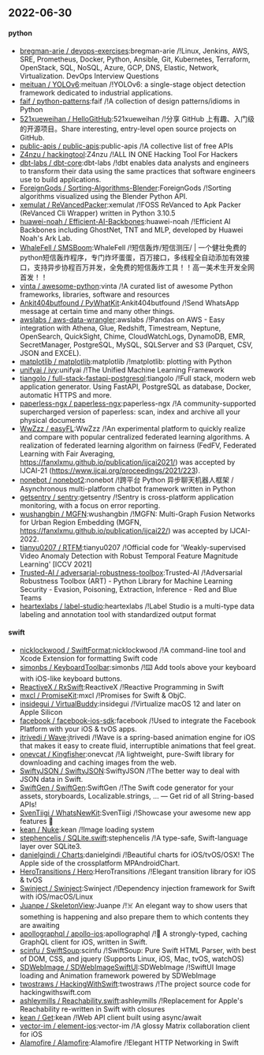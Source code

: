 ## 2022-06-30

#### python
* [bregman-arie / devops-exercises](https://github.com/bregman-arie/devops-exercises):bregman-arie /!Linux, Jenkins, AWS, SRE, Prometheus, Docker, Python, Ansible, Git, Kubernetes, Terraform, OpenStack, SQL, NoSQL, Azure, GCP, DNS, Elastic, Network, Virtualization. DevOps Interview Questions
* [meituan / YOLOv6](https://github.com/meituan/YOLOv6):meituan /!YOLOv6: a single-stage object detection framework dedicated to industrial applications.
* [faif / python-patterns](https://github.com/faif/python-patterns):faif /!A collection of design patterns/idioms in Python
* [521xueweihan / HelloGitHub](https://github.com/521xueweihan/HelloGitHub):521xueweihan /!分享 GitHub 上有趣、入门级的开源项目。Share interesting, entry-level open source projects on GitHub.
* [public-apis / public-apis](https://github.com/public-apis/public-apis):public-apis /!A collective list of free APIs
* [Z4nzu / hackingtool](https://github.com/Z4nzu/hackingtool):Z4nzu /!ALL IN ONE Hacking Tool For Hackers
* [dbt-labs / dbt-core](https://github.com/dbt-labs/dbt-core):dbt-labs /!dbt enables data analysts and engineers to transform their data using the same practices that software engineers use to build applications.
* [ForeignGods / Sorting-Algorithms-Blender](https://github.com/ForeignGods/Sorting-Algorithms-Blender):ForeignGods /!Sorting algorithms visualized using the Blender Python API.
* [xemulat / ReVancedPacker](https://github.com/xemulat/ReVancedPacker):xemulat /!FOSS ReVanced to Apk Packer (ReVanced Cli Wrapper) written in Python 3.10.5
* [huawei-noah / Efficient-AI-Backbones](https://github.com/huawei-noah/Efficient-AI-Backbones):huawei-noah /!Efficient AI Backbones including GhostNet, TNT and MLP, developed by Huawei Noah's Ark Lab.
* [WhaleFell / SMSBoom](https://github.com/WhaleFell/SMSBoom):WhaleFell /!短信轰炸/短信测压/ | 一个健壮免费的python短信轰炸程序，专门炸坏蛋蛋，百万接口，多线程全自动添加有效接口，支持异步协程百万并发，全免费的短信轰炸工具！！高一美术生开发全网首发！！
* [vinta / awesome-python](https://github.com/vinta/awesome-python):vinta /!A curated list of awesome Python frameworks, libraries, software and resources
* [Ankit404butfound / PyWhatKit](https://github.com/Ankit404butfound/PyWhatKit):Ankit404butfound /!Send WhatsApp message at certain time and many other things.
* [awslabs / aws-data-wrangler](https://github.com/awslabs/aws-data-wrangler):awslabs /!Pandas on AWS - Easy integration with Athena, Glue, Redshift, Timestream, Neptune, OpenSearch, QuickSight, Chime, CloudWatchLogs, DynamoDB, EMR, SecretManager, PostgreSQL, MySQL, SQLServer and S3 (Parquet, CSV, JSON and EXCEL).
* [matplotlib / matplotlib](https://github.com/matplotlib/matplotlib):matplotlib /!matplotlib: plotting with Python
* [unifyai / ivy](https://github.com/unifyai/ivy):unifyai /!The Unified Machine Learning Framework
* [tiangolo / full-stack-fastapi-postgresql](https://github.com/tiangolo/full-stack-fastapi-postgresql):tiangolo /!Full stack, modern web application generator. Using FastAPI, PostgreSQL as database, Docker, automatic HTTPS and more.
* [paperless-ngx / paperless-ngx](https://github.com/paperless-ngx/paperless-ngx):paperless-ngx /!A community-supported supercharged version of paperless: scan, index and archive all your physical documents
* [WwZzz / easyFL](https://github.com/WwZzz/easyFL):WwZzz /!An experimental platform to quickly realize and compare with popular centralized federated learning algorithms. A realization of federated learning algorithm on fairness (FedFV, Federated Learning with Fair Averaging, https://fanxlxmu.github.io/publication/ijcai2021/) was accepted by IJCAI-21 (https://www.ijcai.org/proceedings/2021/223).
* [nonebot / nonebot2](https://github.com/nonebot/nonebot2):nonebot /!跨平台 Python 异步聊天机器人框架 / Asynchronous multi-platform chatbot framework written in Python
* [getsentry / sentry](https://github.com/getsentry/sentry):getsentry /!Sentry is cross-platform application monitoring, with a focus on error reporting.
* [wushangbin / MGFN](https://github.com/wushangbin/MGFN):wushangbin /!MGFN: Multi-Graph Fusion Networks for Urban Region Embedding (MGFN, https://fanxlxmu.github.io/publication/ijcai22/) was accepted by IJCAI-2022.
* [tianyu0207 / RTFM](https://github.com/tianyu0207/RTFM):tianyu0207 /!Official code for 'Weakly-supervised Video Anomaly Detection with Robust Temporal Feature Magnitude Learning' [ICCV 2021]
* [Trusted-AI / adversarial-robustness-toolbox](https://github.com/Trusted-AI/adversarial-robustness-toolbox):Trusted-AI /!Adversarial Robustness Toolbox (ART) - Python Library for Machine Learning Security - Evasion, Poisoning, Extraction, Inference - Red and Blue Teams
* [heartexlabs / label-studio](https://github.com/heartexlabs/label-studio):heartexlabs /!Label Studio is a multi-type data labeling and annotation tool with standardized output format

#### swift
* [nicklockwood / SwiftFormat](https://github.com/nicklockwood/SwiftFormat):nicklockwood /!A command-line tool and Xcode Extension for formatting Swift code
* [simonbs / KeyboardToolbar](https://github.com/simonbs/KeyboardToolbar):simonbs /!⌨️
Add tools above your keyboard with iOS-like keyboard buttons.
* [ReactiveX / RxSwift](https://github.com/ReactiveX/RxSwift):ReactiveX /!Reactive Programming in Swift
* [mxcl / PromiseKit](https://github.com/mxcl/PromiseKit):mxcl /!Promises for Swift & ObjC.
* [insidegui / VirtualBuddy](https://github.com/insidegui/VirtualBuddy):insidegui /!Virtualize macOS 12 and later on Apple Silicon
* [facebook / facebook-ios-sdk](https://github.com/facebook/facebook-ios-sdk):facebook /!Used to integrate the Facebook Platform with your iOS & tvOS apps.
* [jtrivedi / Wave](https://github.com/jtrivedi/Wave):jtrivedi /!Wave is a spring-based animation engine for iOS that makes it easy to create fluid, interruptible animations that feel great.
* [onevcat / Kingfisher](https://github.com/onevcat/Kingfisher):onevcat /!A lightweight, pure-Swift library for downloading and caching images from the web.
* [SwiftyJSON / SwiftyJSON](https://github.com/SwiftyJSON/SwiftyJSON):SwiftyJSON /!The better way to deal with JSON data in Swift.
* [SwiftGen / SwiftGen](https://github.com/SwiftGen/SwiftGen):SwiftGen /!The Swift code generator for your assets, storyboards, Localizable.strings, … — Get rid of all String-based APIs!
* [SvenTiigi / WhatsNewKit](https://github.com/SvenTiigi/WhatsNewKit):SvenTiigi /!Showcase your awesome new app features
📱
* [kean / Nuke](https://github.com/kean/Nuke):kean /!Image loading system
* [stephencelis / SQLite.swift](https://github.com/stephencelis/SQLite.swift):stephencelis /!A type-safe, Swift-language layer over SQLite3.
* [danielgindi / Charts](https://github.com/danielgindi/Charts):danielgindi /!Beautiful charts for iOS/tvOS/OSX! The Apple side of the crossplatform MPAndroidChart.
* [HeroTransitions / Hero](https://github.com/HeroTransitions/Hero):HeroTransitions /!Elegant transition library for iOS & tvOS
* [Swinject / Swinject](https://github.com/Swinject/Swinject):Swinject /!Dependency injection framework for Swift with iOS/macOS/Linux
* [Juanpe / SkeletonView](https://github.com/Juanpe/SkeletonView):Juanpe /!☠️
An elegant way to show users that something is happening and also prepare them to which contents they are awaiting
* [apollographql / apollo-ios](https://github.com/apollographql/apollo-ios):apollographql /!📱
A strongly-typed, caching GraphQL client for iOS, written in Swift.
* [scinfu / SwiftSoup](https://github.com/scinfu/SwiftSoup):scinfu /!SwiftSoup: Pure Swift HTML Parser, with best of DOM, CSS, and jquery (Supports Linux, iOS, Mac, tvOS, watchOS)
* [SDWebImage / SDWebImageSwiftUI](https://github.com/SDWebImage/SDWebImageSwiftUI):SDWebImage /!SwiftUI Image loading and Animation framework powered by SDWebImage
* [twostraws / HackingWithSwift](https://github.com/twostraws/HackingWithSwift):twostraws /!The project source code for hackingwithswift.com
* [ashleymills / Reachability.swift](https://github.com/ashleymills/Reachability.swift):ashleymills /!Replacement for Apple's Reachability re-written in Swift with closures
* [kean / Get](https://github.com/kean/Get):kean /!Web API client built using async/await
* [vector-im / element-ios](https://github.com/vector-im/element-ios):vector-im /!A glossy Matrix collaboration client for iOS
* [Alamofire / Alamofire](https://github.com/Alamofire/Alamofire):Alamofire /!Elegant HTTP Networking in Swift
